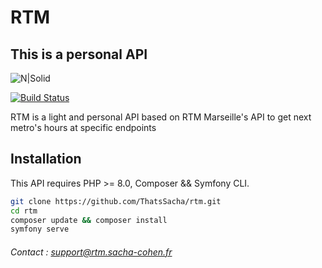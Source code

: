 # RTM
## This is a personal API

![N|Solid](https://sporvognsrejser.dk/fotos/logo_engelsk_s/regie_des_transports_de_marseille_rtm.png)

[![Build Status](https://travis-ci.org/joemccann/dillinger.svg?branch=master)](https://travis-ci.org/joemccann/dillinger)

RTM is a light and personal API based on RTM Marseille's API to get next metro's hours at specific endpoints

## Installation

This API requires PHP >= 8.0, Composer && Symfony CLI.

```sh
git clone https://github.com/ThatsSacha/rtm.git
cd rtm
composer update && composer install
symfony serve
```

###### Contact : support@rtm.sacha-cohen.fr